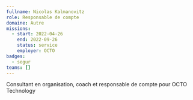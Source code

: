 ```yaml
---
fullname: Nicolas Kalmanovitz
role: Responsable de compte
domaine: Autre
missions:
  - start: 2022-04-26
    end: 2022-09-26
    status: service
    employer: OCTO
badges:
  - segur
teams: []
---
```

Consultant en organisation, coach et responsable de compte pour OCTO Technology